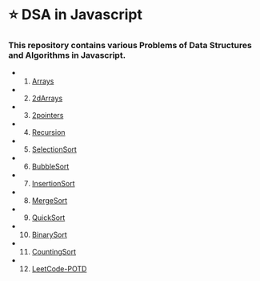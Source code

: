 # ⭐ DSA in Javascript

### This repository contains various Problems of Data Structures and Algorithms in Javascript.

* 1) [Arrays](https://github.com/himanshuramteke/Data-Structures-Algorithms-JavaScript/tree/master/1.Array)
* 2) [2dArrays](https://github.com/himanshuramteke/Data-Structures-Algorithms-JavaScript/tree/master/2.2dArray)
* 3) [2pointers](https://github.com/himanshuramteke/Data-Structures-Algorithms-JavaScript/tree/master/3.2pointersTechnique)
* 4) [Recursion](https://github.com/himanshuramteke/Data-Structures-Algorithms-JavaScript/tree/master/4.Recursion)
* 5) [SelectionSort](https://github.com/himanshuramteke/Data-Structures-Algorithms-JavaScript/tree/master/5.SelectionSort)
* 6) [BubbleSort](https://github.com/himanshuramteke/Data-Structures-Algorithms-JavaScript/tree/master/6.BubbleSort)
* 7) [InsertionSort](https://github.com/himanshuramteke/Data-Structures-Algorithms-JavaScript/tree/master/7.InsertionSort)
* 8) [MergeSort](https://github.com/himanshuramteke/Data-Structures-Algorithms-JavaScript/tree/master/8.MergeSort)
* 9) [QuickSort](https://github.com/himanshuramteke/Data-Structures-Algorithms-JavaScript/tree/master/9.QuickSort)
* 10) [BinarySort](https://github.com/himanshuramteke/Data-Structures-Algorithms-JavaScript/tree/master/10.BinarySearch)
* 11) [CountingSort](https://github.com/himanshuramteke/Data-Structures-Algorithms-JavaScript/tree/master/11.CountingSort)
* 12) [LeetCode-POTD](https://github.com/himanshuramteke/Data-Structures-Algorithms-JavaScript/tree/master/Leetcode-POTD)